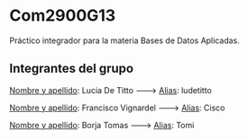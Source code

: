 # Com2900G13
Práctico integrador para la materia Bases de Datos Aplicadas.

## Integrantes del grupo 
  <ins>Nombre y apellido</ins>: Lucia De Titto ---> <ins>Alias</ins>: ludetitto  
  
  <ins>Nombre y apellido</ins>: Francisco Vignardel ---> <ins>Alias</ins>: Cisco

  <ins>Nombre y apellido</ins>: Borja Tomas ---> <ins>Alias</ins>: Tomi
